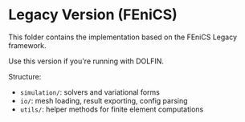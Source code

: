 # Legacy Version (FEniCS)

This folder contains the implementation based on the FEniCS Legacy framework.

Use this version if you're running with DOLFIN.

Structure:
- `simulation/`: solvers and variational forms
- `io/`: mesh loading, result exporting, config parsing
- `utils/`: helper methods for finite element computations
